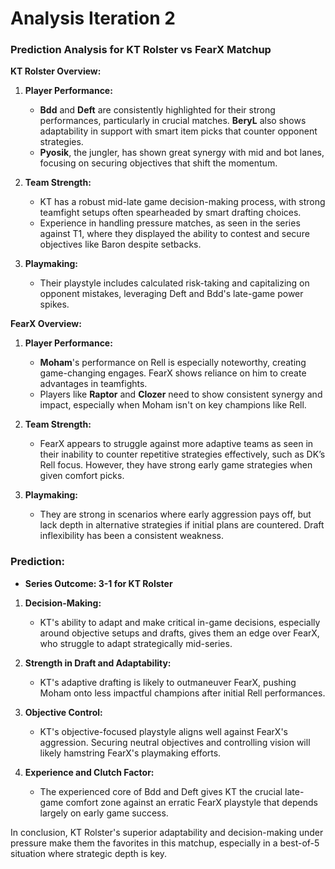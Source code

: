 # Analysis Iteration 2

### Prediction Analysis for KT Rolster vs FearX Matchup

**KT Rolster Overview:**

1. **Player Performance:**
   - **Bdd** and **Deft** are consistently highlighted for their strong performances, particularly in crucial matches. **BeryL** also shows adaptability in support with smart item picks that counter opponent strategies.
   - **Pyosik**, the jungler, has shown great synergy with mid and bot lanes, focusing on securing objectives that shift the momentum.

2. **Team Strength:**
   - KT has a robust mid-late game decision-making process, with strong teamfight setups often spearheaded by smart drafting choices.
   - Experience in handling pressure matches, as seen in the series against T1, where they displayed the ability to contest and secure objectives like Baron despite setbacks.

3. **Playmaking:**
   - Their playstyle includes calculated risk-taking and capitalizing on opponent mistakes, leveraging Deft and Bdd's late-game power spikes.

**FearX Overview:**

1. **Player Performance:**
   - **Moham**'s performance on Rell is especially noteworthy, creating game-changing engages. FearX shows reliance on him to create advantages in teamfights.
   - Players like **Raptor** and **Clozer** need to show consistent synergy and impact, especially when Moham isn't on key champions like Rell.

2. **Team Strength:**
   - FearX appears to struggle against more adaptive teams as seen in their inability to counter repetitive strategies effectively, such as DK’s Rell focus. However, they have strong early game strategies when given comfort picks.
   
3. **Playmaking:**
   - They are strong in scenarios where early aggression pays off, but lack depth in alternative strategies if initial plans are countered. Draft inflexibility has been a consistent weakness.

### Prediction:

- **Series Outcome: 3-1 for KT Rolster**

1. **Decision-Making:**
   - KT's ability to adapt and make critical in-game decisions, especially around objective setups and drafts, gives them an edge over FearX, who struggle to adapt strategically mid-series.

2. **Strength in Draft and Adaptability:**
   - KT's adaptive drafting is likely to outmaneuver FearX, pushing Moham onto less impactful champions after initial Rell performances. 

3. **Objective Control:**
   - KT's objective-focused playstyle aligns well against FearX's aggression. Securing neutral objectives and controlling vision will likely hamstring FearX's playmaking efforts.

4. **Experience and Clutch Factor:**
   - The experienced core of Bdd and Deft gives KT the crucial late-game comfort zone against an erratic FearX playstyle that depends largely on early game success.

In conclusion, KT Rolster's superior adaptability and decision-making under pressure make them the favorites in this matchup, especially in a best-of-5 situation where strategic depth is key.
